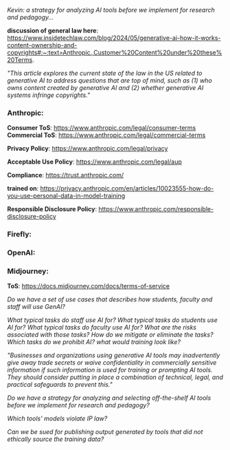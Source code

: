 *Kevin: a strategy for analyzing AI tools before we implement for research and pedagogy...*

**discussion of general law here**: https://www.insidetechlaw.com/blog/2024/05/generative-ai-how-it-works-content-ownership-and-copyrights#:~:text=Anthropic.,Customer%20Content%20under%20these%20Terms.

*"This article explores the current state of the law in the US related to generative AI to address questions that are top of mind, such as (1) who owns content created by generative AI and (2) whether generative AI systems infringe copyrights."*

### Anthropic:

**Consumer ToS**: https://www.anthropic.com/legal/consumer-terms
**Commercial ToS**: https://www.anthropic.com/legal/commercial-terms

**Privacy Policy**: https://www.anthropic.com/legal/privacy

**Acceptable Use Policy**: https://www.anthropic.com/legal/aup

**Compliance**: https://trust.anthropic.com/

**trained on**: https://privacy.anthropic.com/en/articles/10023555-how-do-you-use-personal-data-in-model-training

**Responsible Disclosure Policy**: https://www.anthropic.com/responsible-disclosure-policy

### Firefly:

### OpenAI:

### Midjourney:
**ToS**: https://docs.midjourney.com/docs/terms-of-service

*Do we have a set of use cases that describes how students, faculty and staff will use GenAI?*

*What typical tasks do staff use AI for?*
*What typical tasks do students use AI for?*
*What typical tasks do faculty use AI for?*
*What are the risks associated with those tasks? How do we mitigate or eliminate the tasks? Which tasks do we prohibit AI?*
*what would training look like?*

*"Businesses and organizations using generative AI tools may inadvertently give away trade secrets or waive confidentiality in commercially sensitive information if such information is used for training or prompting AI tools. They should consider putting in place a combination of technical, legal, and practical safeguards to prevent this."*

*Do we have a strategy for analyzing and selecting off-the-shelf AI tools before we implement for research and pedagogy?*

*Which tools' models violate IP law?*

*Can we be sued for publishing output generated by tools that did not ethically source the training data?*

